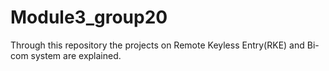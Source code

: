 # Module3_group20
Through this repository the projects on Remote Keyless Entry(RKE)  and Bi-com system are explained.


